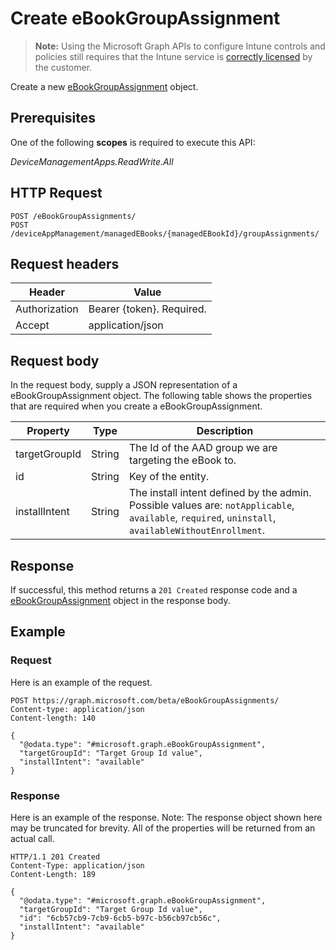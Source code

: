 ﻿# Create eBookGroupAssignment

> **Note:** Using the Microsoft Graph APIs to configure Intune controls and policies still requires that the Intune service is [correctly licensed](https://go.microsoft.com/fwlink/?linkid=839381) by the customer.

Create a new [eBookGroupAssignment](../resources/intune_books_ebookgroupassignment.md) object.
## Prerequisites
One of the following **scopes** is required to execute this API:

*DeviceManagementApps.ReadWrite.All*
## HTTP Request
<!-- {
  "blockType": "ignored"
}
-->
```http
POST /eBookGroupAssignments/
POST /deviceAppManagement/managedEBooks/{managedEBookId}/groupAssignments/
```

## Request headers
|Header|Value|
|---|---|
|Authorization|Bearer {token}. Required.|
|Accept|application/json|

## Request body
In the request body, supply a JSON representation of a eBookGroupAssignment object.
The following table shows the properties that are required when you create a eBookGroupAssignment.

|Property|Type|Description|
|---|---|---|
|targetGroupId|String|The Id of the AAD group we are targeting the eBook to.|
|id|String|Key of the entity.|
|installIntent|String|The install intent defined by the admin. Possible values are: `notApplicable`, `available`, `required`, `uninstall`, `availableWithoutEnrollment`.|



## Response
If successful, this method returns a `201 Created` response code and a [eBookGroupAssignment](../resources/intune_books_ebookgroupassignment.md) object in the response body.

## Example
### Request
Here is an example of the request.
```http
POST https://graph.microsoft.com/beta/eBookGroupAssignments/
Content-type: application/json
Content-length: 140

{
  "@odata.type": "#microsoft.graph.eBookGroupAssignment",
  "targetGroupId": "Target Group Id value",
  "installIntent": "available"
}
```

### Response
Here is an example of the response. Note: The response object shown here may be truncated for brevity. All of the properties will be returned from an actual call.
```http
HTTP/1.1 201 Created
Content-Type: application/json
Content-Length: 189

{
  "@odata.type": "#microsoft.graph.eBookGroupAssignment",
  "targetGroupId": "Target Group Id value",
  "id": "6cb57cb9-7cb9-6cb5-b97c-b56cb97cb56c",
  "installIntent": "available"
}
```



